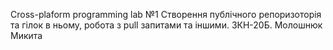 Cross-plaform programming
lab №1
Створення публічного репоризоторія та гілок в ньому, робота з pull запитами та іншими. 3КН-20Б. Молошнюк Микита
